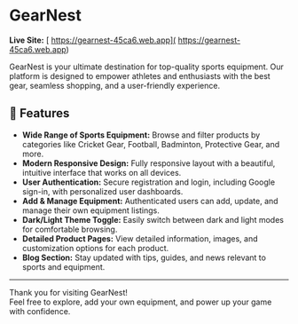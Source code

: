 # GearNest

**Live Site:** [ https://gearnest-45ca6.web.app]( https://gearnest-45ca6.web.app)

GearNest is your ultimate destination for top-quality sports equipment. Our platform is designed to empower athletes and enthusiasts with the best gear, seamless shopping, and a user-friendly experience.

## 🌟 Features

- **Wide Range of Sports Equipment:** Browse and filter products by categories like Cricket Gear, Football, Badminton, Protective Gear, and more.
- **Modern Responsive Design:** Fully responsive layout with a beautiful, intuitive interface that works on all devices.
- **User Authentication:** Secure registration and login, including Google sign-in, with personalized user dashboards.
- **Add & Manage Equipment:** Authenticated users can add, update, and manage their own equipment listings.
- **Dark/Light Theme Toggle:** Easily switch between dark and light modes for comfortable browsing.
- **Detailed Product Pages:** View detailed information, images, and customization options for each product.
- **Blog Section:** Stay updated with tips, guides, and news relevant to sports and equipment.

---

Thank you for visiting GearNest!  
Feel free to explore, add your own equipment, and power up your game with confidence.